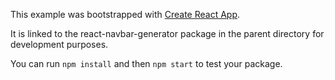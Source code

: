 This example was bootstrapped with [Create React App](https://github.com/facebook/create-react-app).

It is linked to the react-navbar-generator package in the parent directory for development purposes.

You can run `npm install` and then `npm start` to test your package.
